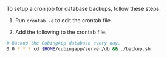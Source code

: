 To setup a cron job for database backups, follow these steps.

1. Run `crontab -e` to edit the crontab file.

2. Add the following to the crontab file.
```bash
# Backup the CubingApp database every day.
0 0 * * * cd $HOME/cubingapp/server/db && ./backup.sh
```